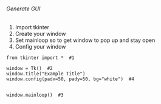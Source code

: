 ###### Generate GUI
1. Import tkinter
2. Create your window
3. Set mainloop so to get window to pop up and stay open
4. Config your window


```
from tkinter import *  #1

window = Tk()  #2
window.title("Example Title")
window.config(padx=50, pady=50, bg="white")  #4


window.mainloop()  #3
```

